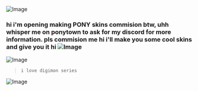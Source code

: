 ![Image](https://github.com/user-attachments/assets/1d2d11e8-ed3c-4389-b6df-afb3eb4c1d06)

### hi i'm opening making PONY skins commision btw, uhh whisper me on ponytown to ask for my discord for more information. pls commision me hi i'll make you some cool skins and give you it hi ![Image](https://github.com/user-attachments/assets/b3f824ec-7a14-4add-bf63-6f2bce37a60b)

![Image](https://github.com/user-attachments/assets/a190035d-5eb1-43fc-b0d3-2ecae197c12b)

> `i love digimon series`

![Image](https://github.com/user-attachments/assets/7a65f7cd-2644-4d04-913a-e18dcbe534cb)
